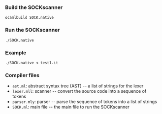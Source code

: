 ### Build the SOCKscanner

```
ocamlbuild SOCK.native
```

### Run the SOCKscanner
```
./SOCK.native
```

### Example
```
./SOCK.native < test1.it
```

### Compiler files
-  `ast.ml`: abstract syntax tree (AST) -- a list of strings for the lexer
-  `lexer.mll`: scanner -- convert the source code into a sequence of tokens
-  `parser.mly`: parser -- parse the sequence of tokens into a list of strings
-  `SOCK.ml`: main file -- the main file to run the SOCKscanner

